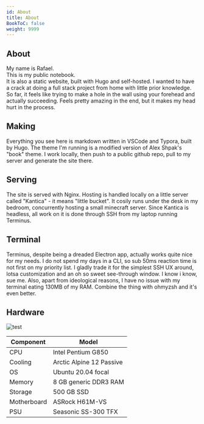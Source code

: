 ```yaml
---
id: About
title: About
BookToC: false
weight: 9999
---
```

## About  

My name is Rafael.  
This is my public notebook.  
It is also a static website, built with Hugo and self-hosted. I wanted to have a crack at doing a full stack project from home with little prior knowledge. So far, it feels like trying to make a hole in the wall using your forehead and actually succeeding. Feels pretty amazing in the end, but it makes my head hurt in the process.

## Making

Everything you see here is markdown written in VSCode and Typora, built by Hugo. The theme I'm running is a modified version of Alex Shpak's "book" theme. I work locally, then push to a public github repo, pull to my server and generate the site there.  

## Serving

The site is served with Nginx. Hosting is handled locally on a little server called "Kantica" - it means "little bucket". It cosily runs under the desk in my bedroom, concurrently hosting a small minecraft server. Since Kantica is headless, all work on it is done through SSH from my laptop running Terminus.  
  
## Terminal  

Terminus, despite being a dreaded Electron app, actually works quite nice for my needs. I do not spend my days in a CLI, so sub 50ms reaction time is not first on my priority list. I gladly trade  it for the simplest SSH UX around, lotsa customization and an oh so sweet see-through window. I know i know, sue me. Also, apart from ideological reasons, I have no issue with my terminal eating 130MB of my RAM. Combine the thing with ohmyzsh and it's even better.

## Hardware 

![test](/img/Kantica.png)

Component   | Model                    |
------------|--------------------------|
CPU         | Intel Pentium G850       |
Cooling     | Arctic Alpine 12 Passive |
OS          | Ubuntu 20.04 focal       |
Memory      | 8 GB generic DDR3 RAM    |
Storage     | 500 GB SSD               |
Motherboard | ASRock H61M-VS           |
PSU         | Seasonic SS-300 TFX      |

